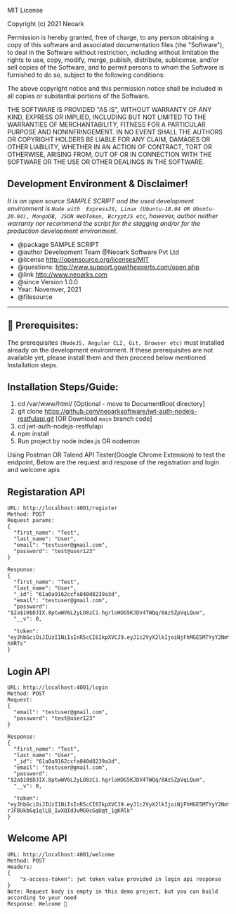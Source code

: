 MIT License

Copyright (c) 2021 Neoark

Permission is hereby granted, free of charge, to any person obtaining a copy
of this software and associated documentation files (the "Software"), to deal
in the Software without restriction, including without limitation the rights
to use, copy, modify, merge, publish, distribute, sublicense, and/or sell
copies of the Software, and to permit persons to whom the Software is
furnished to do so, subject to the following conditions:

The above copyright notice and this permission notice shall be included in all
copies or substantial portions of the Software.

THE SOFTWARE IS PROVIDED "AS IS", WITHOUT WARRANTY OF ANY KIND, EXPRESS OR
IMPLIED, INCLUDING BUT NOT LIMITED TO THE WARRANTIES OF MERCHANTABILITY,
FITNESS FOR A PARTICULAR PURPOSE AND NONINFRINGEMENT. IN NO EVENT SHALL THE
AUTHORS OR COPYRIGHT HOLDERS BE LIABLE FOR ANY CLAIM, DAMAGES OR OTHER
LIABILITY, WHETHER IN AN ACTION OF CONTRACT, TORT OR OTHERWISE, ARISING FROM,
OUT OF OR IN CONNECTION WITH THE SOFTWARE OR THE USE OR OTHER DEALINGS IN THE
SOFTWARE.


 
 Development Environment & Disclaimer!
 -------------------------------------
 _It is an open source SAMPLE SCRIPT and the used development environment is `Node with 
 ExpressJS, Linux (Ubuntu-18.04 OR Ubuntu-20.04), MongoDB, JSON WebToken, BcryptJS
 etc`, however, author neither warranty nor recommend the script for the stagging 
 and/or for the production development environment._ 
 
 * @package     SAMPLE SCRIPT
 * @author      Development Team @Neoark Software Pvt Ltd
 * @license     http://opensource.org/licenses/MIT
 * @questions:  http://www.support.gowithexperts.com/open.php
 * @link        http://www.neoarks.com
 * @since       Version 1.0.0
 * Year: Novemver, 2021
 * @filesource
 ------------------
 

🙌 Prerequisites:
----------------
The prerequisites `(NodeJS, Angular CLI, Git, Browser etc)` must installed already on the development environment. If these prerequisites are not available yet, please install them and then proceed below mentioned Installation steps.


Installation Steps/Guide:
------------------------
1. cd /var/www/html/                                                            [Optional - move to DocumentRoot directory]
2. git clone https://github.com/neoarksoftware/jwt-auth-nodejs-restfulapi.git   [OR Download `main` branch code]
2. cd jwt-auth-nodejs-restfulapi
3. npm install
4. Run project by node index.js OR nodemon

Using Postman OR Talend API Tester(Google Chrome Extension) to test the endpoint, Below are the request and respose of the registration and login and welcome apis

Registaration API 
------------------
```
URL: http://localhost:4001/register
Method: POST
Request params:
{
  "first_name": "Test",
  "last_name": "User",
  "email": "testuser@gmail.com",
  "password": "test@user123"
}

Response:
{
  "first_name": "Test",
  "last_name": "User",
  "_id": "61a0a9162ccfa840d8239a3d",
  "email": "testuser@gmail.com",
  "password": "$2a$10$DJIX.8ptwWV6L2yLO8zCi.hgrloHDG5KJDV4TWQq/0Az5ZpVqLQum",
  "__v": 0,
  
  "token": "eyJhbGciOiJIUzI1NiIsInR5cCI6IkpXVCJ9.eyJ1c2VyX2lkIjoiNjFhMGE5MTYyY2NmYTg0MGQ4MjM5YTNkIiwiZW1haWwiOiJ0ZXN0dXNlckBnbWFpbC5jb20iLCJpYXQiOjE2Mzc5MTg5OTgsImV4cCI6MTYzNzkyNjE5OH0.\_VR8vaCJQhikj1kaLyDhc7DK0nqcUSRd07lbF-hXRTs"
}
```
Login API
---------
```
URL: http://localhost:4001/login
Method: POST
Request: 
{
  "email": "testuser@gmail.com",
  "password": "test@user123"
}

Response:
{
  "first_name": "Test",
  "last_name": "User",
  "_id": "61a0a9162ccfa840d8239a3d",
  "email": "testuser@gmail.com",
  "password": "$2a$10$DJIX.8ptwWV6L2yLO8zCi.hgrloHDG5KJDV4TWQq/0Az5ZpVqLQum",
  "__v": 0,
  
  "token": "eyJhbGciOiJIUzI1NiIsInR5cCI6IkpXVCJ9.eyJ1c2VyX2lkIjoiNjFhMGE5MTYyY2NmYTg0MGQ4MjM5YTNkIiwiZW1haWwiOiJ0ZXN0dXNlckBnbWFpbC5jb20iLCJpYXQiOjE2Mzc5MTkxNDEsImV4cCI6MTYzNzkyNjM0MX0.LIO-rJFBUkb6q1qlLB_IwXQId3vMG0cGqUqt_1gKRlk"
}
```

Welcome API
----------------
```
URL: http://localhost:4001/welcome
Method: POST
Headers: 
{
    "x-access-token": jwt token value provided in login api response
}
Note: Request body is empty in this demo project, but you can build according to your need
Response: Welcome 🙌 
```
